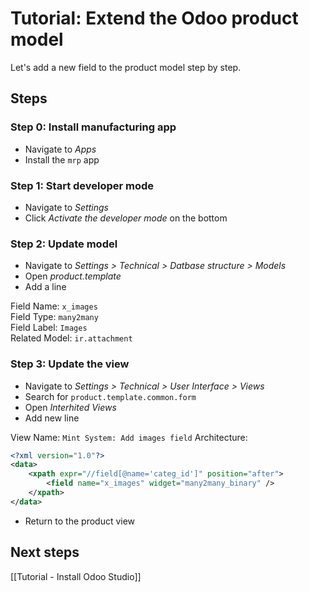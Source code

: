 # Tutorial: Extend the Odoo product model

Let's add a new field to the product model step by step.

## Steps

### Step 0: Install manufacturing app

* Navigate to *Apps*
* Install the `mrp` app

### Step 1: Start developer mode

* Navigate to *Settings*
* Click *Activate the developer mode* on the bottom

### Step 2: Update model

* Navigate to *Settings > Technical > Datbase structure > Models*
* Open *product.template*
* Add a line

Field Name: `x_images`\
Field Type: `many2many`\
Field Label: `Images`\
Related Model: `ir.attachment`

### Step 3: Update the view

* Navigate to *Settings > Technical > User Interface > Views*
* Search for `product.template.common.form`
* Open *Interhited Views*
* Add new line

View Name: `Mint System: Add images field`
Architecture:

```xml
<?xml version="1.0"?>
<data>
	<xpath expr="//field[@name='categ_id']" position="after">
		<field name="x_images" widget="many2many_binary" />
	</xpath>
</data>
```

* Return to the product view

## Next steps

[[Tutorial - Install Odoo Studio]]